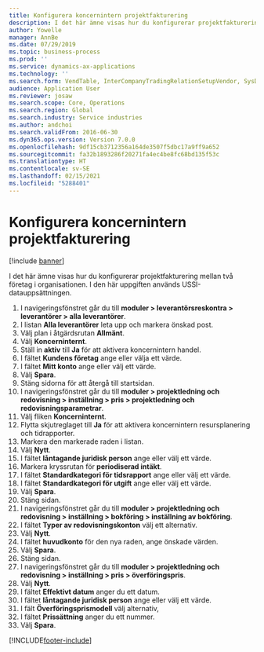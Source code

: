 ```yaml
---
title: Konfigurera koncernintern projektfakturering
description: I det här ämne visas hur du konfigurerar projektfakturering mellan två företag i organisationen.
author: Yowelle
manager: AnnBe
ms.date: 07/29/2019
ms.topic: business-process
ms.prod: ''
ms.service: dynamics-ax-applications
ms.technology: ''
ms.search.form: VendTable, InterCompanyTradingRelationSetupVendor, SysDataAreaSelectLookup, ProjParameters, ProjPosting, ProjTransferPrice
audience: Application User
ms.reviewer: josaw
ms.search.scope: Core, Operations
ms.search.region: Global
ms.search.industry: Service industries
ms.author: andchoi
ms.search.validFrom: 2016-06-30
ms.dyn365.ops.version: Version 7.0.0
ms.openlocfilehash: 9df15cb3712356a164de3507f5dbc17a9ff9a652
ms.sourcegitcommit: fa32b1893286f20271fa4ec4be8fc68bd135f53c
ms.translationtype: HT
ms.contentlocale: sv-SE
ms.lasthandoff: 02/15/2021
ms.locfileid: "5288401"
---
```

# <a name="configure-intercompany-project-invoicing"></a>Konfigurera koncernintern projektfakturering

[!include [banner](../../includes/banner.md)]

I det här ämne visas hur du konfigurerar projektfakturering mellan två företag i organisationen. I den här uppgiften används USSI-datauppsättningen.

1. I navigeringsfönstret går du till **moduler > leverantörsreskontra > leverantörer > alla leverantörer**.
2. I listan **Alla leverantörer** leta upp och markera önskad post.
3. Välj plan i åtgärdsrutan **Allmänt**.
4. Välj **Koncerninternt**.
5. Ställ in **aktiv** till **Ja** för att aktivera koncernintern handel.
6. I fältet **Kundens företag** ange eller välja ett värde.
7. I fältet **Mitt konto** ange eller välj ett värde.
8. Välj **Spara**.
9. Stäng sidorna för att återgå till startsidan.
10. I navigeringsfönstret går du till **moduler > projektledning och redovisning > inställning > pris > projektledning och redovisningsparametrar**.
11. Välj fliken **Koncerninternt**.
12. Flytta skjutreglaget till **Ja** för att aktivera koncernintern resursplanering och tidrapporter.
13. Markera den markerade raden i listan.
14. Välj **Nytt**.
15. I fältet **låntagande juridisk person** ange eller välj ett värde.
16. Markera kryssrutan för **periodiserad intäkt**.
17. I fältet **Standardkategori för tidsrapport** ange eller välj ett värde.
18. I fältet **Standardkategori för utgift** ange eller välj ett värde.
19. Välj **Spara**.
20. Stäng sidan.
21. I navigeringsfönstret går du till **moduler > projektledning och redovisning > inställning > bokföring > inställning av bokföring**.
22. I fältet **Typer av redovisningskonton** välj ett alternativ.
23. Välj **Nytt**.
24. I fältet **huvudkonto** för den nya raden, ange önskade värden.
25. Välj **Spara**.
26. Stäng sidan.
27. I navigeringsfönstret går du till **moduler > projektledning och redovisning > inställning > pris > överföringspris**.
28. Välj **Nytt**.
29. I fältet **Effektivt datum** anger du ett datum.
30. I fältet **låntagande juridisk person** ange eller välj ett värde.
31. I fält **Överföringsprismodell** välj alternativ,
32. I fältet **Prissättning** anger du ett nummer.
33. Välj **Spara**.



[!INCLUDE[footer-include](../../includes/footer-banner.md)]